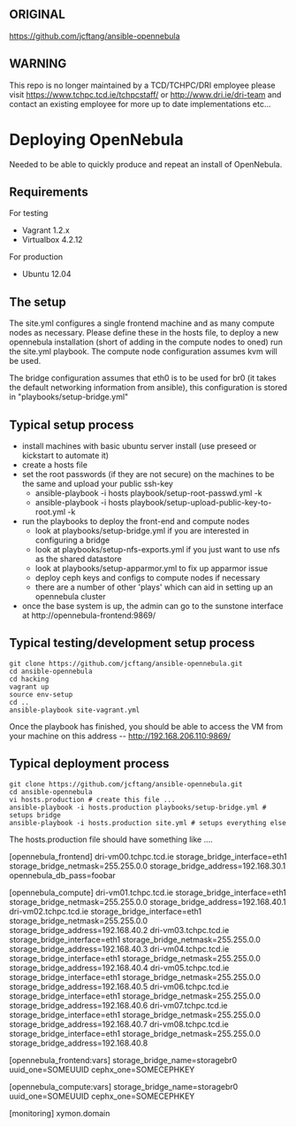 ## ORIGINAL
https://github.com/jcftang/ansible-opennebula

## WARNING

This repo is no longer maintained by a TCD/TCHPC/DRI employee please visit https://www.tchpc.tcd.ie/tchpcstaff/ or http://www.dri.ie/dri-team and contact an existing employee for more up to date implementations etc...

# Deploying OpenNebula

Needed to be able to quickly produce and repeat an install of OpenNebula.

## Requirements

For testing

* Vagrant 1.2.x
* Virtualbox 4.2.12

For production

* Ubuntu 12.04

## The setup

The site.yml configures a single frontend machine and as many compute
nodes as necessary. Please define these in the hosts file, to deploy
a new opennebula installation (short of adding in the compute nodes to
oned) run the site.yml playbook. The compute node configuration assumes
kvm will be used.

The bridge configuration assumes that eth0 is to be used for br0 (it takes
the default networking information from ansible), this configuration is
stored in "playbooks/setup-bridge.yml"

## Typical setup process

* install machines with basic ubuntu server install (use preseed or kickstart to automate it)
* create a hosts file
* set the root passwords (if they are not secure) on the machines to be the same and upload your public ssh-key
  - ansible-playbook -i hosts playbook/setup-root-passwd.yml -k
  - ansible-playbook -i hosts playbook/setup-upload-public-key-to-root.yml -k
* run the playbooks to deploy the front-end and compute nodes
  - look at playbooks/setup-bridge.yml if you are interested in configuring a bridge
  - look at playbooks/setup-nfs-exports.yml if you just want to use nfs as the shared datastore
  - look at playbooks/setup-apparmor.yml to fix up apparmor issue
  - deploy ceph keys and configs to compute nodes if necessary
  - there are a number of other 'plays' which can aid in setting up an opennebula cluster
* once the base system is up, the admin can go to the sunstone interface at http://opennebula-frontend:9869/

## Typical testing/development setup process

    git clone https://github.com/jcftang/ansible-opennebula.git
    cd ansible-opennebula
    cd hacking
    vagrant up
    source env-setup
    cd ..
    ansible-playbook site-vagrant.yml

Once the playbook has finished, you should be able to access the VM from
your machine on this address -- http://192.168.206.110:9869/

## Typical deployment process

    git clone https://github.com/jcftang/ansible-opennebula.git
    cd ansible-opennebula
    vi hosts.production # create this file ...
    ansible-playbook -i hosts.production playbooks/setup-bridge.yml # setups bridge
    ansible-playbook -i hosts.production site.yml # setups everything else

The hosts.production file should have something like ....

  [opennebula_frontend]
  dri-vm00.tchpc.tcd.ie storage_bridge_interface=eth1 storage_bridge_netmask=255.255.0.0 storage_bridge_address=192.168.30.1 opennebula_db_pass=foobar

  [opennebula_compute]
  dri-vm01.tchpc.tcd.ie storage_bridge_interface=eth1 storage_bridge_netmask=255.255.0.0 storage_bridge_address=192.168.40.1
  dri-vm02.tchpc.tcd.ie storage_bridge_interface=eth1 storage_bridge_netmask=255.255.0.0 storage_bridge_address=192.168.40.2
  dri-vm03.tchpc.tcd.ie storage_bridge_interface=eth1 storage_bridge_netmask=255.255.0.0 storage_bridge_address=192.168.40.3
  dri-vm04.tchpc.tcd.ie storage_bridge_interface=eth1 storage_bridge_netmask=255.255.0.0 storage_bridge_address=192.168.40.4
  dri-vm05.tchpc.tcd.ie storage_bridge_interface=eth1 storage_bridge_netmask=255.255.0.0 storage_bridge_address=192.168.40.5
  dri-vm06.tchpc.tcd.ie storage_bridge_interface=eth1 storage_bridge_netmask=255.255.0.0 storage_bridge_address=192.168.40.6
  dri-vm07.tchpc.tcd.ie storage_bridge_interface=eth1 storage_bridge_netmask=255.255.0.0 storage_bridge_address=192.168.40.7
  dri-vm08.tchpc.tcd.ie storage_bridge_interface=eth1 storage_bridge_netmask=255.255.0.0 storage_bridge_address=192.168.40.8

  [opennebula_frontend:vars]
  storage_bridge_name=storagebr0
  uuid_one=SOMEUUID
  cephx_one=SOMECEPHKEY

  [opennebula_compute:vars]
  storage_bridge_name=storagebr0
  uuid_one=SOMEUUID
  cephx_one=SOMECEPHKEY

  [monitoring]
  xymon.domain
